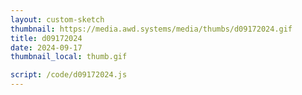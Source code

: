 ```yaml
---
layout: custom-sketch
thumbnail: https://media.awd.systems/media/thumbs/d09172024.gif
title: d09172024
date: 2024-09-17
thumbnail_local: thumb.gif

script: /code/d09172024.js
---
```

